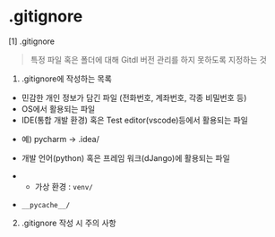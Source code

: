 # .gitignore
[1] .gitignore
> 특정 파일 혹은 폴더에 대해 Gitdl 버전 관리를 하지 못하도록 지정하는 것

1. .gitignore에 작성하는 목록

- 민감한 개인 정보가 담긴 파일 (전화번호, 계좌번호, 각종 비밀번호 등)
- OS에서 활용되는 파일
- IDE(통합 개발 환경) 혹은 Test editor(vscode)등에서 활용되는 파일

* 예) pycharm -> .idea/

- 개발 언어(python) 혹은 프레임 워크(dJango)에 활용되는 파일 

- - 가상 환경 : `venv/`
- `__pycache__/`

2. .gitignore 작성 시 주의 사항
